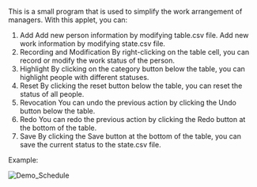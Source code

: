 This is a small program that is used to simplify the work arrangement of managers.
With this applet, you can:
1. Add
    Add new person information by modifying table.csv file.
    Add new work information by modifying state.csv file.
2. Recording and Modification
    By right-clicking on the table cell, you can record or modify the work status of the person.
3. Highlight
    By clicking on the category button below the table, you can highlight people with different statuses.
4. Reset
    By clicking the reset button below the table, you can reset the status of all people.
5. Revocation
    You can undo the previous action by clicking the Undo button below the table.
6. Redo
    You can redo the previous action by clicking the Redo button at the bottom of the table.
7. Save
    By clicking the Save button at the bottom of the table, you can save the current status to the state.csv file.

Example:

![Demo_Schedule](https://github.com/user-attachments/assets/e48c530a-c119-4236-a2fe-2e5381b87c3e)
